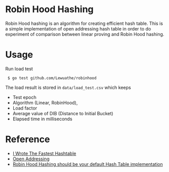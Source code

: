Robin Hood Hashing
====

Robin Hood hashing is an algorithm for creating efficient hash table.
This is a simple implementation of open addressing hash table in order to do experiment 
of comparison between linear proving and Robin Hood hashing.
  
# Usage

Run load test

```
 $ go test github.com/Lewuathe/robinhood
```

The load result is stored in `data/load_test.csv` which keeps 
- Test epoch
- Algorithm (Linear, RobinHood),
- Load factor
- Average value of DIB (Distance to Initial Bucket)
- Elapsed time in milliseconds



# Reference

- [I Wrote The Fastest Hashtable](https://probablydance.com/2017/02/26/i-wrote-the-fastest-hashtable/)
- [Open Addressing](https://en.wikipedia.org/wiki/Open_addressing)
- [Robin Hood Hashing should be your default Hash Table implementation](https://www.sebastiansylvan.com/post/robin-hood-hashing-should-be-your-default-hash-table-implementation/)
